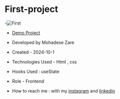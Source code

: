 # First-project

-![First](https://github.com/user-attachments/assets/11f9e32a-dc7b-4ebf-8f85-70866b0d7169)


- [Demo Project](https://mohadsezare-web.github.io/First-project/)

- Developed by Mohadese Zare

- Created - 2024-10-1

- Technologies Used - Html , css 

- Hooks Used : useState 

- Role - Frontend

- How to reach me : with my [instagram](https://www.instagram.com/mohadsezare_web) and [linkedin](https://www.linkedin.com/in/mohadse-zare)
